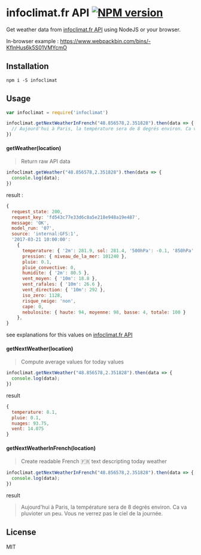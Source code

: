 # infoclimat.fr API <span class="badge-npmversion"><a href="https://npmjs.org/package/infoclimat" title="View this project on NPM"><img src="https://img.shields.io/npm/v/infoclimat.svg" alt="NPM version" /></a></span>


Get weather data from [infoclimat.fr API](http://www.infoclimat.fr/api-previsions-meteo.html?id=2988507&cntry=FR) using NodeJS or your browser.

In-browser example : https://www.webpackbin.com/bins/-KflnHus6k5S01VMYcmO

## Installation

`npm i -S infoclimat`

## Usage

```js
var infoclimat = require('infoclimat')

infoclimat.getNextWeatherInFrench("48.856578,2.351828").then(data => {
  // Aujourd'hui à Paris, la température sera de 8 degrés environ. Ca va pluvioter un peu. Vous ne verrez pas le ciel de la journée.
})
```

#### getWeather(location)

> Return raw API data

```js
infoclimat.getWeather("48.856578,2.351828").then(data => {
  console.log(data);
})
```
result :
```js
{
  request_state: 200,
  request_key: 'fd543c77e33d6c8a5e218e948a19e487',
  message: 'OK',
  model_run: '07',
  source: 'internal:GFS:1',
  '2017-03-21 10:00:00':
    {
      temperature: { '2m': 281.9, sol: 281.4, '500hPa': -0.1, '850hPa': -0.1 },
      pression: { niveau_de_la_mer: 101240 },
      pluie: 0.1,
      pluie_convective: 0,
      humidite: { '2m': 80.5 },
      vent_moyen: { '10m': 18.8 },
      vent_rafales: { '10m': 26.6 },
      vent_direction: { '10m': 292 },
      iso_zero: 1128,
      risque_neige: 'non',
      cape: 0,
      nebulosite: { haute: 94, moyenne: 98, basse: 4, totale: 100 }
    },
}
```

see explanations for this values on [infoclimat.fr API](http://www.infoclimat.fr/api-previsions-meteo.html?id=2988507&cntry=FR)

#### getNextWeather(location)

> Compute average values for today values

```js
infoclimat.getNextWeather("48.856578,2.351828").then(data => {
  console.log(data);
})
```

result

```js
{
  temperature: 8.1,
  pluie: 0.1,
  nuages: 93.75,
  vent: 14.075
}
```

#### getNextWeatherInFrench(location)

> Create readable French 🇫🇷 text descripting today weather

```js
infoclimat.getNextWeatherInFrench("48.856578,2.351828").then(data => {
  console.log(data);
})
```

result

> Aujourd'hui à Paris, la température sera de 8 degrés environ. Ca va pluvioter un peu. Vous ne verrez pas le ciel de la journée.


## License

MIT
